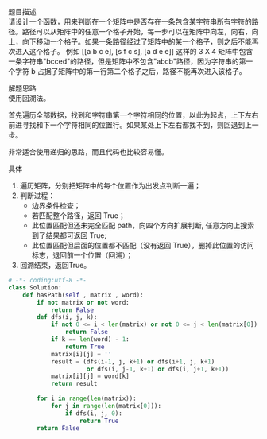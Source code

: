 
题目描述   
请设计一个函数，用来判断在一个矩阵中是否存在一条包含某字符串所有字符的路径。路径可以从矩阵中的任意一个格子开始，每一步可以在矩阵中向左，向右，向上，向下移动一个格子。如果一条路径经过了矩阵中的某一个格子，则之后不能再次进入这个格子。 例如 \[\[a b c e], \[s f c s], \[a d e e]] 这样的 3 X 4 矩阵中包含一条字符串"bcced"的路径，但是矩阵中不包含"abcb"路径，因为字符串的第一个字符 b 占据了矩阵中的第一行第二个格子之后，路径不能再次进入该格子。  

解题思路  
使用回溯法。  

首先遍历全部数据，找到和字符串第一个字符相同的位置，以此为起点，上下左右前进寻找和下一个字符相同的位置行。如果某处上下左右都找不到，则回退到上一步。  

非常适合使用递归的思路，而且代码也比较容易懂。  

具体  
1. 遍历矩阵，分别把矩阵中的每个位置作为出发点判断一遍；
2. 判断过程：
    * 边界条件检查；
    * 若匹配整个路径，返回 True；
    * 此位置匹配但还未完全匹配 path，向四个方向扩展判断, 任意方向上搜索到了结果都可返回 True;
    * 此位置匹配但后面的位置都不匹配（没有返回 True），删掉此位置的访问标志，退回前一个位置（回溯）；
3. 回溯结束，返回True。

```python 
# -*- coding:utf-8 -*-
class Solution:
    def hasPath(self , matrix , word):
        if not matrix or not word:
            return False 
        def dfs(i, j, k):
            if not 0 <= i < len(matrix) or not 0 <= j < len(matrix[0]) or matrix[i][j] != word[k]:
                return False 
            if k == len(word) - 1:
                return True 
            matrix[i][j] = '' 
            result = (dfs(i-1, j, k+1) or dfs(i+1, j, k+1)
                      or dfs(i, j-1, k+1) or dfs(i, j+1, k+1)) 
            matrix[i][j] = word[k] 
            return result 
        
        for i in range(len(matrix)):
            for j in range(len(matrix[0])):
                if dfs(i, j, 0):
                    return True 
        return False 
```

